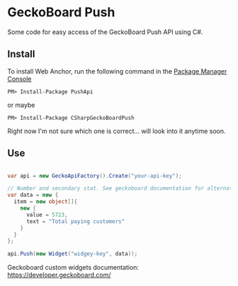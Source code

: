 # GeckoBoard Push
Some code for easy access of the GeckoBoard Push API using C#.

## Install

To install Web Anchor, run the following command in the [Package Manager Console](http://docs.nuget.org/docs/start-here/using-the-package-manager-console)
<p><code>PM&gt; Install-Package PushApi</code></p> or maybe <p><code>PM&gt; Install-Package CSharpGeckoBoardPush</code></p>

Right now I'm not sure which one is correct... will look into it anytime soon.

## Use

```csharp

var api = new GeckoApiFactory().Create("your-api-key");

// Number and secondary stat. See geckoboard documentation for alternatives 
var data = new {
  item = new object[]{
    new {
      value = 5723,
      text = "Total paying customers"
    }
  }
};

api.Push(new Widget("widgey-key", data));


```

Geckoboard custom widgets documentation: https://developer.geckoboard.com/
